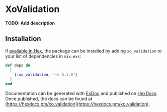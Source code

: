 # XoValidation

**TODO: Add description**

## Installation

If [available in Hex](https://hex.pm/docs/publish), the package can be installed
by adding `xo_validation` to your list of dependencies in `mix.exs`:

```elixir
def deps do
  [
    {:xo_validation, "~> 0.1.0"}
  ]
end
```

Documentation can be generated with [ExDoc](https://github.com/elixir-lang/ex_doc)
and published on [HexDocs](https://hexdocs.pm). Once published, the docs can
be found at [https://hexdocs.pm/xo_validation](https://hexdocs.pm/xo_validation).

